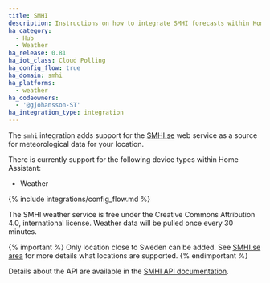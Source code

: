 ```yaml
---
title: SMHI
description: Instructions on how to integrate SMHI forecasts within Home Assistant.
ha_category:
  - Hub
  - Weather
ha_release: 0.81
ha_iot_class: Cloud Polling
ha_config_flow: true
ha_domain: smhi
ha_platforms:
  - weather
ha_codeowners:
  - '@gjohansson-ST'
ha_integration_type: integration
---
```


The `smhi` integration adds support for the [SMHI.se](https://www.smhi.se/) web service as a source for meteorological data for your location.

There is currently support for the following device types within Home Assistant:

- Weather

{% include integrations/config_flow.md %}


The SMHI weather service is free under the Creative Commons Attribution 4.0, international license. Weather data will be pulled once every 30 minutes.

{% important %}
Only location close to Sweden can be added. See [SMHI.se area](https://opendata.smhi.se/apidocs/metfcst/geographic_area.html) for more details what locations are supported.
{% endimportant %}

Details about the API are available in the [SMHI API documentation](https://opendata.smhi.se/apidocs/metfcst/index.html).

